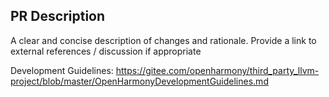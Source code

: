 ## PR Description
A clear and concise description of changes and rationale. Provide a link to external references / discussion if appropriate 

Development Guidelines: https://gitee.com/openharmony/third_party_llvm-project/blob/master/OpenHarmonyDevelopmentGuidelines.md
